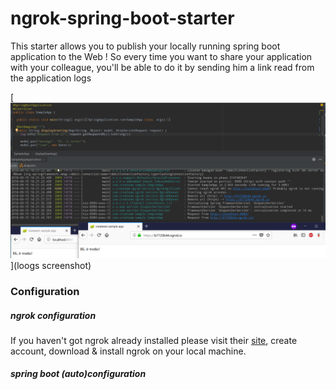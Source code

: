 # ngrok-spring-boot-starter

This starter allows you to publish your locally running spring boot application to the Web ! So every time you want to
 share your application with your colleague, you'll be able to do it by sending him a link read from the application logs 
 
[![logs screen shot](https://raw.githubusercontent.com/createam-labs/ngrok-spring-boot-starter/development/ngrok-sample-screenshot.png)](loogs screenshot)

### Configuration

##### ngrok configuration
If you haven't got ngrok already installed please visit their [site](https://ngrok.com/), create account, download & install ngrok on your local machine.

##### spring boot (auto)configuration
